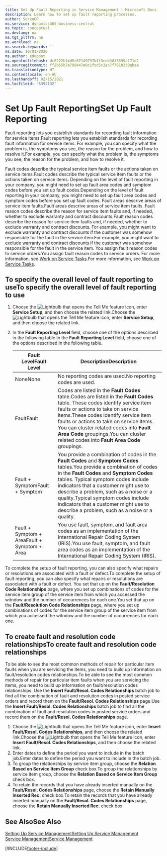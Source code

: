 ```yaml
---
title: Set Up Fault Reporting in Service Management | Microsoft Docs
description: Learn how to set up fault reporting processes.
author: SorenGP
ms.service: dynamics365-business-central
ms.topic: conceptual
ms.devlang: na
ms.tgt_pltfrm: na
ms.workload: na
ms.search.keywords: ''
ms.date: 10/01/2020
ms.author: edupont
ms.openlocfilehash: dc0222b14d5c67149797b1f3ceb3813699a171d2
ms.sourcegitcommit: ff2b55b7e790447e0c1fcd5c2ec7f7610338ebaa
ms.translationtype: HT
ms.contentlocale: en-AU
ms.lasthandoff: 02/15/2021
ms.locfileid: "5392132"
---
```

# <a name="set-up-fault-reporting"></a><span data-ttu-id="aec7b-103">Set Up Fault Reporting</span><span class="sxs-lookup"><span data-stu-id="aec7b-103">Set Up Fault Reporting</span></span>
<span data-ttu-id="aec7b-104">Fault reporting lets you establish standards for recording fault information for service items.</span><span class="sxs-lookup"><span data-stu-id="aec7b-104">Fault reporting lets you establish standards for recording fault information for service items.</span></span> <span data-ttu-id="aec7b-105">For example, you can specify what the problem is, the symptoms you see, the reason for the problem, and how to resolve it.</span><span class="sxs-lookup"><span data-stu-id="aec7b-105">For example, you can specify what the problem is, the symptoms you see, the reason for the problem, and how to resolve it.</span></span>  

<span data-ttu-id="aec7b-106">Fault codes describe the typical service item faults or the actions taken on service items.</span><span class="sxs-lookup"><span data-stu-id="aec7b-106">Fault codes describe the typical service item faults or the actions taken on service items.</span></span> <span data-ttu-id="aec7b-107">Depending on the level of fault reporting in your company, you might need to set up fault area codes and symptom codes before you set up fault codes.</span><span class="sxs-lookup"><span data-stu-id="aec7b-107">Depending on the level of fault reporting in your company, you might need to set up fault area codes and symptom codes before you set up fault codes.</span></span> <span data-ttu-id="aec7b-108">Fault areas descrive areas of service item faults.</span><span class="sxs-lookup"><span data-stu-id="aec7b-108">Fault areas descrive areas of service item faults.</span></span> <span data-ttu-id="aec7b-109">Fault reason codes describe the reason for service item faults and, if needed, whether to exclude warranty and contract discounts.</span><span class="sxs-lookup"><span data-stu-id="aec7b-109">Fault reason codes describe the reason for service item faults and, if needed, whether to exclude warranty and contract discounts.</span></span> <span data-ttu-id="aec7b-110">For example, you might want to exclude warranty and contract discounts if the customer was somehow responsible for the fault in the service item.</span><span class="sxs-lookup"><span data-stu-id="aec7b-110">For example, you might want to exclude warranty and contract discounts if the customer was somehow responsible for the fault in the service item.</span></span> <span data-ttu-id="aec7b-111">You assign fault reason codes to service orders.</span><span class="sxs-lookup"><span data-stu-id="aec7b-111">You assign fault reason codes to service orders.</span></span> <span data-ttu-id="aec7b-112">For more information, see [Work on Service Tasks](service-how-to-work-on-service-tasks.md).</span><span class="sxs-lookup"><span data-stu-id="aec7b-112">For more information, see [Work on Service Tasks](service-how-to-work-on-service-tasks.md).</span></span>  

## <a name="to-specify-the-overall-level-of-fault-reporting-to-use"></a><span data-ttu-id="aec7b-113">To specify the overall level of fault reporting to use</span><span class="sxs-lookup"><span data-stu-id="aec7b-113">To specify the overall level of fault reporting to use</span></span>
1. <span data-ttu-id="aec7b-114">Choose the ![Lightbulb that opens the Tell Me feature](media/ui-search/search_small.png "Tell me what you want to do") icon, enter **Service Setup**, and then choose the related link.</span><span class="sxs-lookup"><span data-stu-id="aec7b-114">Choose the ![Lightbulb that opens the Tell Me feature](media/ui-search/search_small.png "Tell me what you want to do") icon, enter **Service Setup**, and then choose the related link.</span></span>
2. <span data-ttu-id="aec7b-115">In the **Fault Reporting Level** field, choose one of the options described in the following table.</span><span class="sxs-lookup"><span data-stu-id="aec7b-115">In the **Fault Reporting Level** field, choose one of the options described in the following table.</span></span>  

    |<span data-ttu-id="aec7b-116">**Fault Level**</span><span class="sxs-lookup"><span data-stu-id="aec7b-116">**Fault Level**</span></span>|<span data-ttu-id="aec7b-117">**Description**</span><span class="sxs-lookup"><span data-stu-id="aec7b-117">**Description**</span></span>|  
    |------------|-------------|  
    |<span data-ttu-id="aec7b-118">None</span><span class="sxs-lookup"><span data-stu-id="aec7b-118">None</span></span> | <span data-ttu-id="aec7b-119">No reporting codes are used.</span><span class="sxs-lookup"><span data-stu-id="aec7b-119">No reporting codes are used.</span></span>|  
    |<span data-ttu-id="aec7b-120">Fault</span><span class="sxs-lookup"><span data-stu-id="aec7b-120">Fault</span></span> | <span data-ttu-id="aec7b-121">Codes are listed in the **Fault Codes** table.</span><span class="sxs-lookup"><span data-stu-id="aec7b-121">Codes are listed in the **Fault Codes** table.</span></span> <span data-ttu-id="aec7b-122">These codes identify service item faults or actions to take on service items.</span><span class="sxs-lookup"><span data-stu-id="aec7b-122">These codes identify service item faults or actions to take on service items.</span></span> <span data-ttu-id="aec7b-123">You can cluster related codes into **Fault Area Code** groupings.</span><span class="sxs-lookup"><span data-stu-id="aec7b-123">You can cluster related codes into **Fault Area Code** groupings.</span></span>|  
    |<span data-ttu-id="aec7b-124">Fault + Symptom</span><span class="sxs-lookup"><span data-stu-id="aec7b-124">Fault + Symptom</span></span> | <span data-ttu-id="aec7b-125">You provide a combination of codes in the **Fault Codes** and **Symptom Codes** tables.</span><span class="sxs-lookup"><span data-stu-id="aec7b-125">You provide a combination of codes in the **Fault Codes** and **Symptom Codes** tables.</span></span> <span data-ttu-id="aec7b-126">Typical symptom codes include indicators that a customer might use to describe a problem, such as a noise or a quality.</span><span class="sxs-lookup"><span data-stu-id="aec7b-126">Typical symptom codes include indicators that a customer might use to describe a problem, such as a noise or a quality.</span></span>|  
    |<span data-ttu-id="aec7b-127">Fault + Symptom + Area</span><span class="sxs-lookup"><span data-stu-id="aec7b-127">Fault + Symptom + Area</span></span> | <span data-ttu-id="aec7b-128">You use fault, symptom, and fault area codes as an implementation of the International Repair Coding System (IRIS).</span><span class="sxs-lookup"><span data-stu-id="aec7b-128">You use fault, symptom, and fault area codes as an implementation of the International Repair Coding System (IRIS).</span></span>|  

<span data-ttu-id="aec7b-129">To complete the setup of fault reporting, you can also specify what repairs or resolutions are associated with a fault or defect.</span><span class="sxs-lookup"><span data-stu-id="aec7b-129">To complete the setup of fault reporting, you can also specify what repairs or resolutions are associated with a fault or defect.</span></span> <span data-ttu-id="aec7b-130">You set that up on the **Fault/Resolution Code Relationships** page, where you set up combinations of codes for the service item group of the service item from which you accessed the witndow and the number of occurrences for each one.</span><span class="sxs-lookup"><span data-stu-id="aec7b-130">You set that up on the **Fault/Resolution Code Relationships** page, where you set up combinations of codes for the service item group of the service item from which you accessed the witndow and the number of occurrences for each one.</span></span>

## <a name="to-create-fault-and-resolution-code-relationships"></a><span data-ttu-id="aec7b-131">To create fault and resolution code relationships</span><span class="sxs-lookup"><span data-stu-id="aec7b-131">To create fault and resolution code relationships</span></span>
<!--this needs to go in a working with topic-->
<span data-ttu-id="aec7b-132"> To be able to see the most common methods of repair for particular item faults when you are servicing the items, you need to build up information on fault/resolution codes relationships.</span><span class="sxs-lookup"><span data-stu-id="aec7b-132">To be able to see the most common methods of repair for particular item faults when you are servicing the items, you need to build up information on fault/resolution codes relationships.</span></span> <span data-ttu-id="aec7b-133">Use the **Insert Fault/Resol. Codes Relationships** batch job to find all the combination of fault and resolution codes in posted service orders and record them on the **Fault/Resol. Codes Relationships** page.</span><span class="sxs-lookup"><span data-stu-id="aec7b-133">Use the **Insert Fault/Resol. Codes Relationships** batch job to find all the combination of fault and resolution codes in posted service orders and record them on the **Fault/Resol. Codes Relationships** page.</span></span>

1. <span data-ttu-id="aec7b-134">Choose the ![Lightbulb that opens the Tell Me feature](media/ui-search/search_small.png "Tell me what you want to do") icon, enter **Insert Fault/Resol. Codes Relationships**, and then choose the related link.</span><span class="sxs-lookup"><span data-stu-id="aec7b-134">Choose the ![Lightbulb that opens the Tell Me feature](media/ui-search/search_small.png "Tell me what you want to do") icon, enter **Insert Fault/Resol. Codes Relationships**, and then choose the related link.</span></span>  
2. <span data-ttu-id="aec7b-135">Enter dates to define the period you want to include in the batch job.</span><span class="sxs-lookup"><span data-stu-id="aec7b-135">Enter dates to define the period you want to include in the batch job.</span></span>  
3. <span data-ttu-id="aec7b-136">To group the relationships by service item group, choose the **Relation Based on Service Item Group** check box.</span><span class="sxs-lookup"><span data-stu-id="aec7b-136">To group the relationships by service item group, choose the **Relation Based on Service Item Group** check box.</span></span>  
4. <span data-ttu-id="aec7b-137">To retain the records that you have already inserted manually on the **Fault/Resol. Codes Relationships** page, choose the **Retain Manually Inserted Rec.** check box.</span><span class="sxs-lookup"><span data-stu-id="aec7b-137">To retain the records that you have already inserted manually on the **Fault/Resol. Codes Relationships** page, choose the **Retain Manually Inserted Rec.** check box.</span></span>  

## <a name="see-also"></a><span data-ttu-id="aec7b-138">See Also</span><span class="sxs-lookup"><span data-stu-id="aec7b-138">See Also</span></span>
[<span data-ttu-id="aec7b-139">Setting Up Service Management</span><span class="sxs-lookup"><span data-stu-id="aec7b-139">Setting Up Service Management</span></span>](service-setup-service.md)  
[<span data-ttu-id="aec7b-140">Service Management</span><span class="sxs-lookup"><span data-stu-id="aec7b-140">Service Management</span></span>](service-service.md)  


[!INCLUDE[footer-include](includes/footer-banner.md)]
